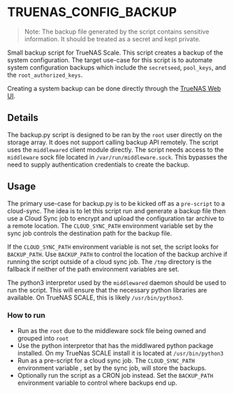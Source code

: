 # TRUENAS_CONFIG_BACKUP

> Note: The backup file generated by the script contains sensitive information. It should be treated as a secret and kept private.

Small backup script for TrueNAS Scale. This script creates a backup of the system configuration. The target use-case for this script is to automate system configuration backups which include the `secretseed`, `pool_keys`, and the `root_authorized_keys`.

Creating a system backup can be done directly through the [TrueNAS Web UI](https://www.truenas.com/docs/hub/tasks/administrative/backup-config/).

## Details

The backup.py script is designed to be ran by the `root` user directly on the storage array. It does not support calling backup API remotely. The script uses the `middlewared` client module directly. The script needs access to the `middleware` sock file located in `/var/run/middleware.sock`. This bypasses the need to supply authentication credentials to create the backup.

## Usage

The primary use-case for backup.py is to be kicked off as a `pre-script` to a cloud-sync. The idea is to let this script run and generate a backup file then use a Cloud Sync job to encrypt and upload the configuration tar archive to a remote location. The `CLOUD_SYNC_PATH` environment variable set by the sync job controls the destination path for the backup file.

If the `CLOUD_SYNC_PATH` environment variable is not set, the script looks for `BACKUP_PATH`. Use `BACKUP_PATH` to control the location of the backup archive if running the script outside of a cloud sync job. The `/tmp` directory is the fallback if neither of the path environment variables are set.

The python3 interpretor used by the `middlewared` daemon should be used to run the script. This will ensure that the necessary python libraries are available. On TrueNAS SCALE, this is likely `/usr/bin/python3`.

### How to run

* Run as the `root` due to the middleware sock file being owned and grouped into `root`
* Use the python interpretor that has the middlwared python package installed. On my TrueNas SCALE install it is located at `/usr/bin/python3`
* Run as a pre-script for a cloud sync job. The `CLOUD_SYNC_PATH` environment variable , set by the sync job, will store the backups.
* Optionally run the script as a CRON job instead. Set the `BACKUP_PATH` environment variable to control where backups end up.
